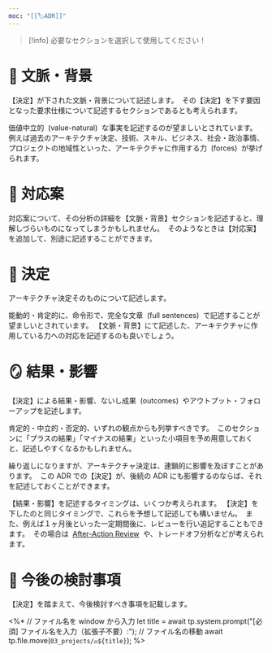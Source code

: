 ```yaml
---
moc: "[[🏷️ADR]]"
---
```

> [!info] 必要なセクションを選択して使用してください！

# 📜 文脈・背景

【決定】が下された文脈・背景について記述します。  その【決定】を下す要因となった要求仕様について記述するセクションであるとも考えられます。

価値中立的  (value-natural)  な事実を記述するのが望ましいとされています。  例えば過去のアーキテクチャ決定、技術、スキル、ビジネス、社会・政治事情、プロジェクトの地域性といった、アーキテクチャに作用する力  (forces)  が挙げられます。

# 🎨 対応案

対応案について、その分析の詳細を【文脈・背景】セクションを記述すると、理解しづらいものになってしまうかもしれません。  そのようなときは【対応案】を追加して、別途に記述することができます。

# 🚀 決定

アーキテクチャ決定そのものについて記述します。

能動的・肯定的に、命令形で、完全な文章  (full sentences)  で記述することが望ましいとされています。 【文脈・背景】にて記述した、アーキテクチャに作用している力への対応を記述するのも良いでしょう。

# 🪞 結果・影響

【決定】による結果・影響、ないし成果  (outcomes)  やアウトプット・フォローアップを記述します。

肯定的・中立的・否定的、いずれの観点からも列挙すべきです。  このセクションに「プラスの結果」「マイナスの結果」といった小項目を予め用意しておくと、記述しやすくなるかもしれません。

繰り返しになりますが、アーキテクチャ決定は、連鎖的に影響を及ぼすことがあります。  この ADR での【決定】が、後続の ADR にも影響するのならば、それを記述しておくことができます。

【結果・影響】を記述するタイミングは、いくつか考えられます。 【決定】を下したのと同じタイミングで、これらを予想して記述しても構いません。  また、例えば１ヶ月後といった一定期間後に、レビューを行い追記することもできます。  その場合は  [After-Action Review](https://en.wikipedia.org/wiki/After-action_review)  や、トレードオフ分析などが考えられます。

# 🍜 今後の検討事項

【決定】を踏まえて、今後検討すべき事項を記載します。

<%*
// ファイル名を window から入力
let title = await tp.system.prompt("[必須] ファイル名を入力（拡張子不要）:");
// ファイル名の移動
await tp.file.move(`03_projects/⚖️${title}`);
%> 